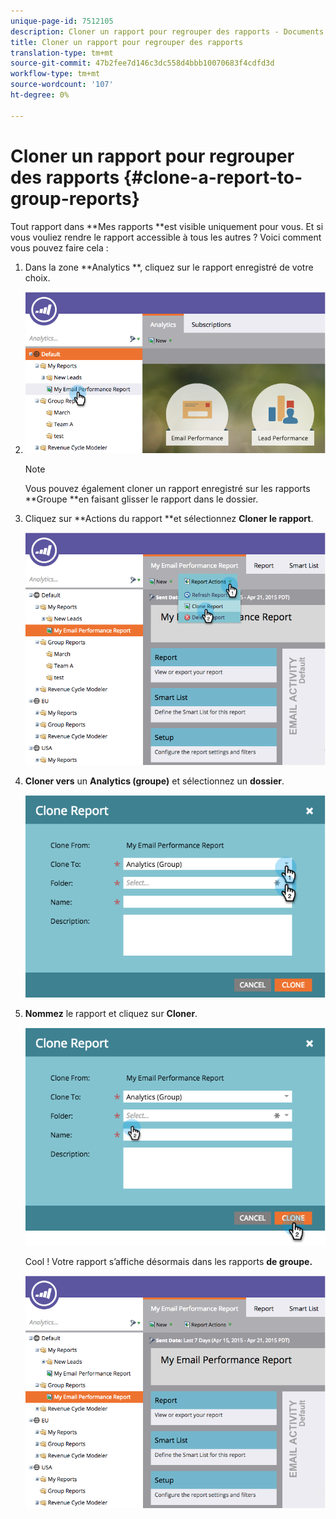 ```yaml
---
unique-page-id: 7512105
description: Cloner un rapport pour regrouper des rapports - Documents marketing - Documentation sur les produits
title: Cloner un rapport pour regrouper des rapports
translation-type: tm+mt
source-git-commit: 47b2fee7d146c3dc558d4bbb10070683f4cdfd3d
workflow-type: tm+mt
source-wordcount: '107'
ht-degree: 0%

---
```



# Cloner un rapport pour regrouper des rapports {#clone-a-report-to-group-reports}

Tout rapport dans **Mes rapports **est visible uniquement pour vous. Et si vous vouliez rendre le rapport accessible à tous les autres ? Voici comment vous pouvez faire cela :

1. Dans la zone **Analytics **, cliquez sur le rapport [](../../../../product-docs/reporting/basic-reporting/creating-reports/save-a-report.md)enregistré de votre choix.
1. ![](assets/image2015-4-21-11-3a25-3a54.png)

   >[!NOTE]
   >
   >Vous pouvez également cloner un rapport enregistré sur les rapports **Groupe **en faisant glisser le rapport dans le dossier.

1. Cliquez sur **Actions du rapport **et sélectionnez **Cloner le rapport**.

   ![](assets/image2015-4-21-11-3a29-3a32.png)

1. **Cloner vers** un **Analytics (groupe)** et sélectionnez un **dossier**.

   ![](assets/image2015-4-21-11-3a32-3a0.png)

1. **Nommez** le rapport et cliquez sur **Cloner**.

   ![](assets/image2015-4-21-11-3a33-3a11.png)

   Cool ! Votre rapport s’affiche désormais dans les rapports **de groupe.**

   ![](assets/image2015-4-21-11-3a37-3a25.png)

